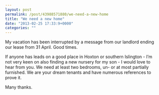 ```yaml
---
layout: post
permalink: /post/43988571880/we-need-a-new-home
title: "We need a new home"
date: "2013-02-25 17:33:9+0000"
categories: ""
---
```

My vacation has been interrupted by a message from our landlord ending our lease from 31 April. Good times.



If anyone has leads on a good place in Hoxton or southern Islington - I&rsquo;m not very keen on also finding a new nursery for my son - I would love to hear from you. We need at least two bedrooms, un- or at most partially furnished. We are your dream tenants and have numerous references to prove it. 



Many thanks.

